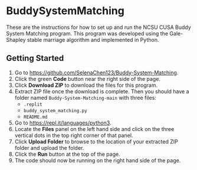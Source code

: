 # BuddySystemMatching

These are the instructions for how to set up and run the NCSU CUSA Buddy System Matching program. This program was developed using the Gale-Shapley stable marriage algorithm and implemented in Python.

## Getting Started

1. Go to https://github.com/SelenaChen123/Buddy-System-Matching.
2. Click the green **Code** button near the right side of the page.
3. Click **Download ZIP** to download the files for this program.
4. Extract ZIP file once the download is complete. Then you should have a folder named `Buddy-System-Matching-main` with three files:
   - `.replit`
   - `buddy_system_matching.py`
   - `README.md`
5. Go to https://repl.it/languages/python3.
6. Locate the **Files** panel on the left hand side and click on the three vertical dots in the top right corner of that panel.
7. Click **Upload Folder** to browse to the location of your extracted ZIP folder and upload the folder.
8. Click the **Run** button at the top of the page.
9. The code should now be running on the right hand side of the page.
